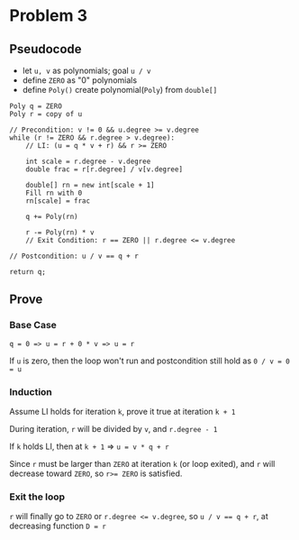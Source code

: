 # Problem 3

## Pseudocode

- let `u, v` as polynomials; goal `u / v`
- define `ZERO` as "0" polynomials
- define `Poly()` create polynomial(`Poly`) from `double[]`

```
Poly q = ZERO
Poly r = copy of u

// Precondition: v != 0 && u.degree >= v.degree
while (r != ZERO && r.degree > v.degree):
    // LI: (u = q * v + r) && r >= ZERO

    int scale = r.degree - v.degree
    double frac = r[r.degree] / v[v.degree]

    double[] rn = new int[scale + 1]
    Fill rn with 0
    rn[scale] = frac

    q += Poly(rn)

    r -= Poly(rn) * v
    // Exit Condition: r == ZERO || r.degree <= v.degree

// Postcondition: u / v == q + r

return q;
```

## Prove

### Base Case

`q = 0 => u = r + 0 * v => u = r`

If `u` is zero, then the loop won't run and postcondition still hold as `0 / v = 0 = u`

### Induction

Assume LI holds for iteration `k`, prove it true at iteration `k + 1`

During iteration, `r` will be divided by `v`, and `r.degree - 1`

If `k` holds LI, then at `k + 1` => `u = v * q + r`

Since `r` must be larger than `ZERO` at iteration `k` (or loop exited), and `r` will decrease toward `ZERO`, so `r>= ZERO` is satisfied.

### Exit the loop

`r` will finally go to `ZERO` or `r.degree <= v.degree`, so `u / v == q + r`, at decreasing function `D = r`
